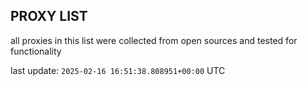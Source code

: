 ## PROXY LIST

all proxies in this list were collected from open sources and tested for functionality

last update: `2025-02-16 16:51:38.808951+00:00` UTC